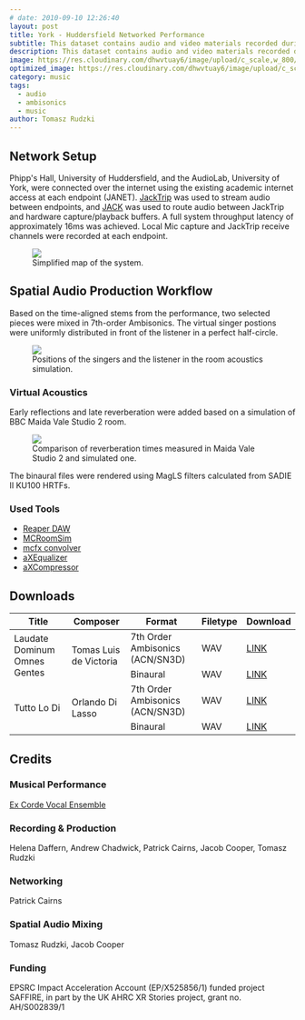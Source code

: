 ```yaml
---
# date: 2010-09-10 12:26:40
layout: post
title: York - Huddersfield Networked Performance
subtitle: This dataset contains audio and video materials recorded during a networked music performance which took place on 22.08.2023 between the Univesity of York and University of Huddersfield.
description: This dataset contains audio and video materials recorded during a networked music performance which took place on 22.08.2023 between the Univesity of York and University of Huddersfield.
image: https://res.cloudinary.com/dhwvtuay6/image/upload/c_scale,w_800/v1706002021/Image_20230821_200824_022_ul5uky.jpg
optimized_image: https://res.cloudinary.com/dhwvtuay6/image/upload/c_scale,w_360/v1706002021/Image_20230821_200824_022_ul5uky.jpg
category: music
tags:
  - audio
  - ambisonics
  - music
author: Tomasz Rudzki
---
```


<!-- This dataset contains audio and video materials recorded during a networked music performance which took place on 22.08.2023 between the Univesity of York and University of Huddersfield. -->

## Network Setup
Phipp's Hall, University of Huddersfield, and the AudioLab, University of York, were connected over the internet using the existing academic internet access at each endpoint (JANET). [JackTrip](https://ccrma.stanford.edu/software/jacktrip/) was used to stream audio between endpoints, and [JACK](https://jackaudio.org/) was used to route audio between JackTrip and hardware capture/playback buffers. A full system throughput latency of approximately 16ms was achieved. Local Mic capture and JackTrip receive channels were recorded at each endpoint.

<figure>
  <img src="https://res.cloudinary.com/dhwvtuay6/image/upload/c_scale,w_800/v1706625965/saffire-york-huddersfield-map_kndz0t.png">
  <figcaption>Simplified map of the system.</figcaption>
</figure>


<!-- Link for JackTrip:
https://ccrma.stanford.edu/software/jacktrip/

Pub for JackTrip:
https://doi.org/10.1080/09298215.2010.481361

Link for JACK:
https://jackaudio.org/ -->


## Spatial Audio Production Workflow

Based on the time-aligned stems from the performance, two selected pieces were mixed in 7th-order Ambisonics. The virtual singer postions were uniformly distributed in front of the listener in a perfect half-circle.

<figure>
  <img src="https://res.cloudinary.com/dhwvtuay6/image/upload/c_crop,g_center,w_1040,h_720/v1706018008/src_rec_floor_plan_zk6xbw.png">
  <figcaption>Positions of the singers and the listener in the room acoustics simulation.</figcaption>
</figure>

### Virtual Acoustics

Early reflections and late reverberation were added based on a simulation of BBC Maida Vale Studio 2 room.

<figure>
  <img src="https://res.cloudinary.com/dhwvtuay6/image/upload/c_crop,g_center,w_880,h_650/v1706018007/simulated-RT-check_xkbuyx.png">
  <figcaption>Comparison of reverberation times measured in Maida Vale Studio 2 and simulated one.</figcaption>
</figure>

The binaural files were rendered using MagLS filters calculated from SADIE II KU100 HRTFs.


### Used Tools
* [Reaper DAW](https://www.reaper.fm/)
* [MCRoomSim](https://github.com/Andronicus1000/MCRoomSim)
* [mcfx convolver](https://github.com/kronihias/mcfx)
* [aXEqualizer](https://www.ssa-plugins.com/plugins/axequalizer/)
* [aXCompressor](https://www.ssa-plugins.com/plugins/axcompressor/)

## Downloads

<table>
<thead>
  <tr>
    <th>Title</th>
    <th>Composer</th>
    <th>Format</th>
    <th>Filetype</th>
    <th>Download</th>
  </tr>
</thead>
<tbody>
  <tr>
    <td rowspan="2">Laudate Dominum Omnes Gentes</td>
    <td rowspan="2">Tomas Luis de Victoria</td>
    <td>7th Order Ambisonics (ACN/SN3D)</td>
    <td>WAV</td>
    <td><a href="https://zenodo.org/records/10402916/files/01-Ex_Corde_-_Laudate_Dominum_Omnes_Gentes_(Tomas_Luis_de_Victoria)-7OA.wav?download=1">LINK</a></td>
  </tr>
  <tr>
    <td>Binaural</td>
    <td>WAV</td>
    <td><a href="https://zenodo.org/records/10402916/files/01-Ex_Corde_-_Laudate_Dominum_Omnes_Gentes_(Tomas_Luis_de_Victoria)-Binaural.wav?download=1">LINK</a></td>
  </tr>
  <tr>
    <td rowspan="2">Tutto Lo Di</td>
    <td rowspan="2">Orlando Di Lasso</td>
    <td>7th Order Ambisonics (ACN/SN3D)</td>
    <td>WAV</td>
    <td><a href="https://zenodo.org/records/10402916/files/02-Ex_Corde_-_Tutto_Lo_Di_(Orlando_Di_Lasso)-7OA.wav?download=1">LINK</a></td>
  </tr>
  <tr>
    <td>Binaural</td>
    <td>WAV</td>
    <td><a href="https://zenodo.org/records/10402916/files/02-Ex_Corde_-_Tutto_Lo_Di_(Orlando_Di_Lasso)-Binaural.wav?download=1">LINK</a></td>
  </tr>
</tbody>
</table>

## Credits

### Musical Performance
[Ex Corde Vocal Ensemble](https://www.excordevocal.com/)

### Recording & Production
Helena Daffern, Andrew Chadwick, Patrick Cairns, Jacob Cooper, Tomasz Rudzki

### Networking
Patrick Cairns

### Spatial Audio Mixing
Tomasz Rudzki, Jacob Cooper

### Funding
EPSRC Impact Acceleration Account (EP/X525856/1) funded project SAFFIRE, in part by the UK AHRC XR Stories project, grant no. AH/S002839/1


